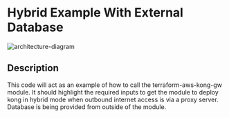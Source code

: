 # Hybrid Example With External Database

![architecture-diagram](https://github.com/dwp/terraform-aws-kong-gateway/tree/main/examples/hybrid_http_proxy/hybrid_http_proxy.png)

## Description

This code will act as an example of how to call the terraform-aws-kong-gw module.
It should highlight the required inputs to get the module to deploy kong in hybrid
mode when outbound internet access is via a proxy server. Database is being provided from outside of the module.
